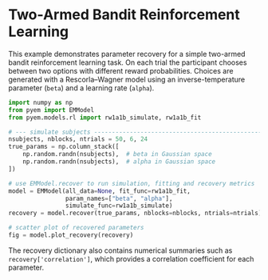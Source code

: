 # Two-Armed Bandit Reinforcement Learning

This example demonstrates parameter recovery for a simple two-armed bandit
reinforcement learning task.  On each trial the participant chooses between two
options with different reward probabilities.  Choices are generated with a
Rescorla–Wagner model using an inverse-temperature parameter (``beta``) and a
learning rate (``alpha``).

```python
import numpy as np
from pyem import EMModel
from pyem.models.rl import rw1a1b_simulate, rw1a1b_fit

# --- simulate subjects ----------------------------------------------------
nsubjects, nblocks, ntrials = 50, 6, 24
true_params = np.column_stack([
    np.random.randn(nsubjects),  # beta in Gaussian space
    np.random.randn(nsubjects),  # alpha in Gaussian space
])

# use EMModel.recover to run simulation, fitting and recovery metrics
model = EMModel(all_data=None, fit_func=rw1a1b_fit,
                param_names=["beta", "alpha"],
                simulate_func=rw1a1b_simulate)
recovery = model.recover(true_params, nblocks=nblocks, ntrials=ntrials)

# scatter plot of recovered parameters
fig = model.plot_recovery(recovery)
```

The recovery dictionary also contains numerical summaries such as
`recovery['correlation']`, which provides a correlation coefficient for each
parameter.
